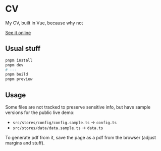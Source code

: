 # CV

My CV, built in Vue, because why not

[See it online](https://clemdee.github.io/cv/)

## Usual stuff

```sh
pnpm install
pnpm dev
# ---
pnpm build
pnpm preview
```

## Usage

Some files are not tracked to preserve sensitive info, but have sample versions for the public live demo:
- `src/stores/config/config.sample.ts` -> `config.ts`
- `src/stores/data/data.sample.ts` -> `data.ts`

To generate pdf from it, save the page as a pdf from the browser (adjust margins and stuff).
